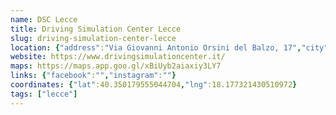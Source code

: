 ```yaml
---
name: DSC Lecce
title: Driving Simulation Center Lecce
slug: driving-simulation-center-lecce
location: {"address":"Via Giovanni Antonio Orsini del Balzo, 17","city":"Lecce LE","cap":"73100"}
website: https://www.drivingsimulationcenter.it/
maps: https://maps.app.goo.gl/xBiUyb2aiaxiy3LY7
links: {"facebook":"","instagram":""}
coordinates: {"lat":40.350179555044704,"lng":18.177321430510972}
tags: ["lecce"]
---
```

